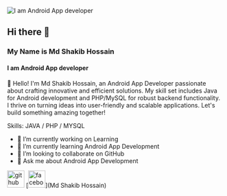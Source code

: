 ![I am Android App developer](https://scontent.fdac135-1.fna.fbcdn.net/v/t39.30808-6/412591058_379172768117883_6748296919794788381_n.jpg?stp=dst-jpg_p180x540&_nc_cat=108&ccb=1-7&_nc_sid=3635dc&_nc_ohc=GM72ylIaqB4AX9RhYI1&_nc_ht=scontent.fdac135-1.fna&oh=00_AfAYK8Pzw_v1ViJPmYHmDAtlnWr24gpzuhbix9I_f6PtfA&oe=658EB113)

## Hi there 👋

### My Name is Md Shakib Hossain
#### I am Android App developer

👋 Hello! I'm Md Shakib Hossain, an Android App Developer passionate about crafting innovative and efficient solutions. My skill set includes Java for Android development and PHP/MySQL for robust backend functionality. I thrive on turning ideas into user-friendly and scalable applications. Let's build something amazing together!

Skills: JAVA / PHP / MYSQL

- 🔭 I’m currently working on Learning 
- 🌱 I’m currently learning Android App Development 
- 👯 I’m looking to collaborate on GitHub  
- 💬 Ask me about Android App Development 


[<img src='https://cdn.jsdelivr.net/npm/simple-icons@3.0.1/icons/github.svg' alt='github' height='40'>](https://github.com/Code-WithShakib )  [<img src='https://cdn.jsdelivr.net/npm/simple-icons@3.0.1/icons/facebook.svg' alt='facebook' height='40'>](Md Shakib Hossain)  

